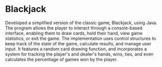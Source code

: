 # Blackjack
Developed a simplified version of the classic game, Blackjack, using Java. The program allows the player to interact through a console-based interface, enabling them to draw cards, hold their hand, view game statistics, or exit the game. The implementation uses control structures to keep track of the state of the game, calculate results, and manage user input. It features a random card drawing function, and incorporates a system for tracking the player's and dealer's hands, wins, ties, and even calculates the percentage of games won by the player.

